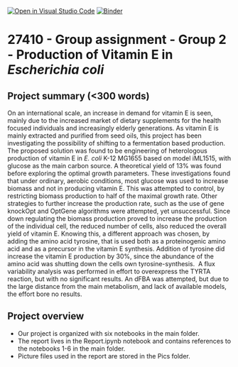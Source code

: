 [![Open in Visual Studio Code](https://classroom.github.com/assets/open-in-vscode-c66648af7eb3fe8bc4f294546bfd86ef473780cde1dea487d3c4ff354943c9ae.svg)](https://classroom.github.com/online_ide?assignment_repo_id=9155981&assignment_repo_type=AssignmentRepo)
[![Binder](https://mybinder.org/badge_logo.svg)](https://mybinder.org/v2/gh/27410/27410-group-assigment-group_2/main)

# 27410 - Group assignment - Group 2 - Production of Vitamin E in *Escherichia coli*

## Project summary (<300 words)
On an international scale, an increase in demand for vitamin E is seen, mainly due to the increased market of dietary supplements for the health focused individuals and increasingly elderly generations. As vitamin E is mainly extracted and purified from seed oils, this project has been investigating the possibility of shifting to a fermentation based production. The proposed solution was found to be engineering of heterologous production of vitamin E in *E. coli* K-12 MG1655 based on model iML1515, with glucose as the main carbon source. A theoretical yield of 13% was found before exploring the optimal growth parameters. These investigations found that under ordinary, aerobic conditions, most glucose was used to increase biomass and not in producing vitamin E. This was attempted to control, by restricting biomass production to half of the maximal growth rate. Other strategies to further increase the production rate, such as the use of gene knockOpt and OptGene algorithms were attempted, yet unsuccessful. Since down regulating the biomass production proved to increase the production of the individual cell, the reduced number of cells, also reduced the overall yield of vitamin E. Knowing this, a different approach was chosen, by adding the amino acid tyrosine, that is used both as a proteinogenic amino acid and as a precursor in the vitamin E synthesis. Addition of tyrosine did increase the vitamin E production by 30%, since the abundance of the amino acid was shutting down the cells own tyrosine-synthesis.  A flux variability analysis was performed in effort to overexpress the TYRTA reaction, but with no significant results. An dFBA was attempted, but due to the large distance from the main metabolism, and lack of available models, the effort bore no results.

## Project overview
- Our project is organized with six notebooks  in the main folder.
- The report lives in the Report.ipynb notebook and contains references to the notebooks 1-6 in the main folder.
- Picture files used in the report are stored in the Pics folder.

